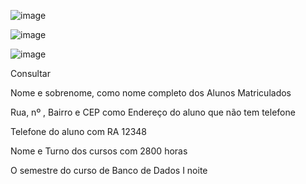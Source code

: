 
![image](https://github.com/Rafhaelslv/DATABASE-EX01_REV/assets/127260453/9359a40e-660c-41f2-b020-3527dd90427b)


![image](https://github.com/Rafhaelslv/DATABASE-EX01_REV/assets/127260453/afcbe05c-91d8-46df-90f7-e827b86fb3fa)


![image](https://github.com/Rafhaelslv/DATABASE-EX01_REV/assets/127260453/70f034e0-4379-46a0-9276-9ef604f4b3fa)

Consultar

Nome e sobrenome, como nome completo dos Alunos Matriculados

Rua, nº , Bairro e CEP como Endereço do aluno que não tem telefone

Telefone do aluno com RA 12348

Nome e Turno dos cursos com 2800 horas

O semestre do curso de Banco de Dados I noite
